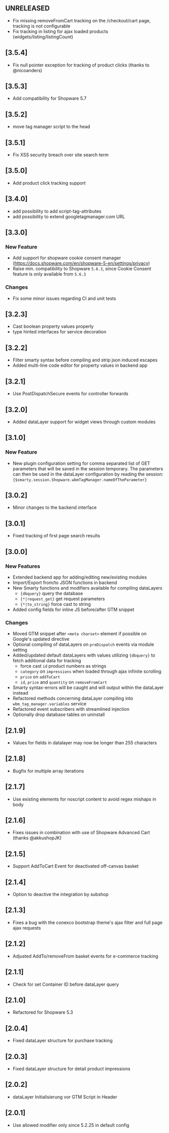 ## UNRELEASED
- Fix missing removeFromCart tracking on the /checkout/cart page, tracking is not configurable
- Fix tracking in listing for ajax loaded products (widgets/listing/listingCount)

## [3.5.4]
- Fix null pointer exception for tracking of product clicks (thanks to @nicoanders)

## [3.5.3]
- Add compatibility for Shopware 5.7

## [3.5.2]
- move tag manager script to the head

## [3.5.1]
- Fix XSS security breach over site search term

## [3.5.0]
- Add product click tracking support

## [3.4.0]
- add possibility to add script-tag-attributes
- add possibility to extend googletagmanager.com URL

## [3.3.0]
### New Feature

- Add support for shopware cookie consent manager (https://docs.shopware.com/en/shopware-5-en/settings/privacy)
- Raise min. compatibility to Shopware `5.6.3`, since Cookie Consent feature is only available from `5.6.3`

### Changes

- Fix some minor issues regarding CI and unit tests

## [3.2.3]
- Cast boolean property values properly
- type hinted interfaces for service decoration

## [3.2.2]
- Filter smarty syntax before compiling and strip json induced escapes
- Added multi-line code editor for property values in backend app

## [3.2.1]
- Use PostDispatchSecure events for controller forwards

## [3.2.0]
- Added dataLayer support for widget views through custom modules

## [3.1.0]
### New Feature

- New plugin configuration setting for comma separated list of GET parameters that will be saved in the session temporary.
  The parameters can then be used in the dataLayer configuration by reading the session:
  `{$smarty.session.Shopware.wbmTagManager.nameOfTheParameter}`

## [3.0.2]

- Minor changes to the backend interface

## [3.0.1]

- Fixed tracking of first page search results

## [3.0.0]
### New Features

- Extended backend app for adding/editing new/existing modules
- Import/Export from/to JSON functions in backend
- New Smarty functions and modifiers available for compiling dataLayers
  - `{dbquery}` query the database
  - `{*|request_get}` get request parameters
  - `{*|to_string}` force cast to string
- Added config fields for inline JS before/after GTM snippet

### Changes

- Moved GTM snippet after `<meta charset>` element if possible on Google's updated directive
- Optional compiling of dataLayers on `preDispatch` events via module setting
- Added/updated default dataLayers with values utilizing `{dbquery}` to fetch additional data for tracking
  - force cast `id` product numbers as strings
  - `category` on `impressions` when loaded through ajax infinite scrolling
  - `price` on `addToCart`
  - `id`, `price` and `quantity` on `removeFromCart`
- Smarty syntax-errors will be caught and will output within the dataLayer instead
- Refactored methods concerning dataLayer compiling into `wbm_tag_manager.variables` service
- Refactored event subscribers with streamlined injection
- Optionally drop database tables on uninstall

## [2.1.9]

- Values for fields in datalayer may now be longer than 255 characters

## [2.1.8]

- Bugfix for multiple array iterations

## [2.1.7]

- Use existing elements for noscript content to avoid regex mishaps in body

## [2.1.6]

- Fixes issues in combination with use of Shopware Advanced Cart (thanks @akkushopJK)

## [2.1.5]

- Support AddToCart Event for deactivated off-canvas basket

## [2.1.4]

- Option to deactive the integration by subshop

## [2.1.3]

- Fixes a bug with the conexco bootstrap theme's ajax filter and full page ajax requests

## [2.1.2]

- Adjusted AddTo/removeFrom basket events for e-commerce tracking

## [2.1.1]

- Check for set Container ID before dataLayer query

## [2.1.0]

- Refactored for Shopware 5.3

## [2.0.4]

- Fixed dataLayer structure for purchase tracking

## [2.0.3]

- Fixed dataLayer structure for detail product impressions

## [2.0.2]

- dataLayer Initialisierung vor GTM Script in Header

## [2.0.1]

- Use allowed modifier only since 5.2.25 in default config
